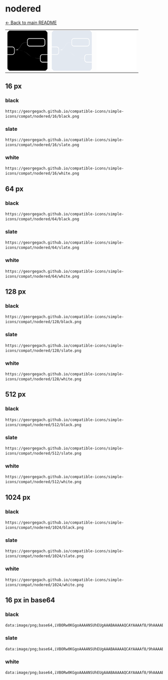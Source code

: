 # nodered

[← Back to main README](../../README.md)

<table><tr>
  <td><img src="./128/black.png" width="128" alt="nodered black icon" /></td>
  <td><img src="./128/slate.png" width="128" alt="nodered slate icon" /></td>
  <td><img src="./128/white.png" width="128" alt="nodered white icon" /></td>
</tr></table>

## 16 px

### black
```
https://georgegach.github.io/compatible-icons/simple-icons/compat/nodered/16/black.png
```

### slate
```
https://georgegach.github.io/compatible-icons/simple-icons/compat/nodered/16/slate.png
```

### white
```
https://georgegach.github.io/compatible-icons/simple-icons/compat/nodered/16/white.png
```

## 64 px

### black
```
https://georgegach.github.io/compatible-icons/simple-icons/compat/nodered/64/black.png
```

### slate
```
https://georgegach.github.io/compatible-icons/simple-icons/compat/nodered/64/slate.png
```

### white
```
https://georgegach.github.io/compatible-icons/simple-icons/compat/nodered/64/white.png
```

## 128 px

### black
```
https://georgegach.github.io/compatible-icons/simple-icons/compat/nodered/128/black.png
```

### slate
```
https://georgegach.github.io/compatible-icons/simple-icons/compat/nodered/128/slate.png
```

### white
```
https://georgegach.github.io/compatible-icons/simple-icons/compat/nodered/128/white.png
```

## 512 px

### black
```
https://georgegach.github.io/compatible-icons/simple-icons/compat/nodered/512/black.png
```

### slate
```
https://georgegach.github.io/compatible-icons/simple-icons/compat/nodered/512/slate.png
```

### white
```
https://georgegach.github.io/compatible-icons/simple-icons/compat/nodered/512/white.png
```

## 1024 px

### black
```
https://georgegach.github.io/compatible-icons/simple-icons/compat/nodered/1024/black.png
```

### slate
```
https://georgegach.github.io/compatible-icons/simple-icons/compat/nodered/1024/slate.png
```

### white
```
https://georgegach.github.io/compatible-icons/simple-icons/compat/nodered/1024/white.png
```

## 16 px in base64

### black
```
data:image/png;base64,iVBORw0KGgoAAAANSUhEUgAAABAAAAAQCAYAAAAf8/9hAAAABmJLR0QA/wD/AP+gvaeTAAAA6UlEQVQ4jZ3SzUoDQRAE4G9/EkUjHkQQvAnefQifW59A8eBBTyLBi6KuGI0xRj1sr4QlmzVb0EzTM11dXQycosDPilHgRMfmKp6TSJbhHtMF9T5285bmIa6xv+DuBsdNBBM8xeSDiDoSTJsIZvGgjxfcLXjzhl6OS3yjh0M8IMUexhiFmjoGSOdNvMImMqzH9EGDwj+ktXwDecjLYvJsGUG1QkUwwNrc/avSyHdsRW2CW3xSGtX2Dx6xrfSjCJVDHFUK2rAT51cMpFzPfxXUMcJFRdaFQPSMkaXKj7IqEqUXHynOO5IUOPsFNu5P+/xzlDgAAAAASUVORK5CYII=
```

### slate
```
data:image/png;base64,iVBORw0KGgoAAAANSUhEUgAAABAAAAAQCAYAAAAf8/9hAAAABmJLR0QA/wD/AP+gvaeTAAABKklEQVQ4jZ2RTUuCQRhFz338KMwQiSJoJ7RrUf+h/92qZa5a1CoyIimyV/zKzLktNIk0Tc9umLlnnjujxtPbBdIZUGE92oK6Gs0s2yA8QWT5VWHDs/BoQbqI2c8vv4AH4BbiaMHeXcLnfwg0hNSyNMLUwLVFhwKPFgqEx4mQkovIbeBxrpqih1XIg6+BZFQQHINfTITwIWIgq2u5NSdILkcQajQzTzvd2OwQyil520ERU172RgAxM5pAKjk5b9EjOYdpAeNlgu8KoAhEWbA1WQtBJ5lRiL5hF8AwlH2P+JgKdDKdAfyrJxxIvCIqsju2MomSRV/odCpYyZ4NSJ/YwkIi96PCPzFVpCq4i2kjXQLMfmEtbCMGELkA2msLJIFKxu8hqG8mIQOuvgCfBITq7vswVAAAAABJRU5ErkJggg==
```

### white
```
data:image/png;base64,iVBORw0KGgoAAAANSUhEUgAAABAAAAAQCAYAAAAf8/9hAAAABmJLR0QA/wD/AP+gvaeTAAAA8UlEQVQ4jZ3Sy0oDQRAF0DOPRNERFyII7gT3+g/+t19gcOFCVxKCG0UZMRpjjO2ieyQMiXlcaLqpx61b1ZWFEC5xjn3r4RW9LIRQb5DcoM5CCGFJ0CMmc+xdHJZLkge4w/Ec3z0uFhGM8ZIqn6TTRobJIoJpCuiKw3qYE/OOTokb/KCDUzwhxxFGGCY1bVTIZ4d4i10U2E7VqwUK/5C33jsok7wiVZ7+R9C00BBU2Jrxv4mD/MBeso3RxxessgfP4qKNUCeVA5w1CpbhIN3f4s8Q27OqgjaGuG7INiGAILZU5OKirItMnMVnjt6GJDWufgFj7kpz1BQN9wAAAABJRU5ErkJggg==
```

